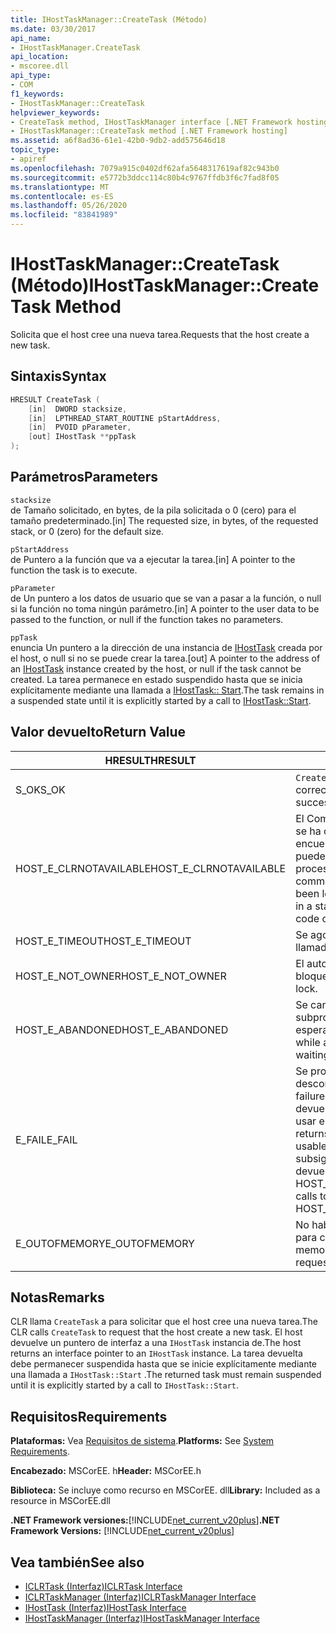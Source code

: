 ```yaml
---
title: IHostTaskManager::CreateTask (Método)
ms.date: 03/30/2017
api_name:
- IHostTaskManager.CreateTask
api_location:
- mscoree.dll
api_type:
- COM
f1_keywords:
- IHostTaskManager::CreateTask
helpviewer_keywords:
- CreateTask method, IHostTaskManager interface [.NET Framework hosting]
- IHostTaskManager::CreateTask method [.NET Framework hosting]
ms.assetid: a6f8ad36-61e1-42b0-9db2-add575646d18
topic_type:
- apiref
ms.openlocfilehash: 7079a915c0402df62afa5648317619af82c943b0
ms.sourcegitcommit: e5772b3ddcc114c80b4c9767ffdb3f6c7fad8f05
ms.translationtype: MT
ms.contentlocale: es-ES
ms.lasthandoff: 05/26/2020
ms.locfileid: "83841989"
---
```

# <a name="ihosttaskmanagercreatetask-method"></a><span data-ttu-id="ead7d-102">IHostTaskManager::CreateTask (Método)</span><span class="sxs-lookup"><span data-stu-id="ead7d-102">IHostTaskManager::CreateTask Method</span></span>
<span data-ttu-id="ead7d-103">Solicita que el host cree una nueva tarea.</span><span class="sxs-lookup"><span data-stu-id="ead7d-103">Requests that the host create a new task.</span></span>  
  
## <a name="syntax"></a><span data-ttu-id="ead7d-104">Sintaxis</span><span class="sxs-lookup"><span data-stu-id="ead7d-104">Syntax</span></span>  
  
```cpp  
HRESULT CreateTask (  
    [in]  DWORD stacksize,
    [in]  LPTHREAD_START_ROUTINE pStartAddress,  
    [in]  PVOID pParameter,  
    [out] IHostTask **ppTask  
);  
```  
  
## <a name="parameters"></a><span data-ttu-id="ead7d-105">Parámetros</span><span class="sxs-lookup"><span data-stu-id="ead7d-105">Parameters</span></span>  
 `stacksize`  
 <span data-ttu-id="ead7d-106">de Tamaño solicitado, en bytes, de la pila solicitada o 0 (cero) para el tamaño predeterminado.</span><span class="sxs-lookup"><span data-stu-id="ead7d-106">[in] The requested size, in bytes, of the requested stack, or 0 (zero) for the default size.</span></span>  
  
 `pStartAddress`  
 <span data-ttu-id="ead7d-107">de Puntero a la función que va a ejecutar la tarea.</span><span class="sxs-lookup"><span data-stu-id="ead7d-107">[in] A pointer to the function the task is to execute.</span></span>  
  
 `pParameter`  
 <span data-ttu-id="ead7d-108">de Un puntero a los datos de usuario que se van a pasar a la función, o null si la función no toma ningún parámetro.</span><span class="sxs-lookup"><span data-stu-id="ead7d-108">[in] A pointer to the user data to be passed to the function, or null if the function takes no parameters.</span></span>  
  
 `ppTask`  
 <span data-ttu-id="ead7d-109">enuncia Un puntero a la dirección de una instancia de [IHostTask](../../../../docs/framework/unmanaged-api/hosting/ihosttask-interface.md) creada por el host, o null si no se puede crear la tarea.</span><span class="sxs-lookup"><span data-stu-id="ead7d-109">[out] A pointer to the address of an [IHostTask](../../../../docs/framework/unmanaged-api/hosting/ihosttask-interface.md) instance created by the host, or null if the task cannot be created.</span></span> <span data-ttu-id="ead7d-110">La tarea permanece en estado suspendido hasta que se inicia explícitamente mediante una llamada a [IHostTask:: Start](ihosttask-start-method.md).</span><span class="sxs-lookup"><span data-stu-id="ead7d-110">The task remains in a suspended state until it is explicitly started by a call to [IHostTask::Start](ihosttask-start-method.md).</span></span>  
  
## <a name="return-value"></a><span data-ttu-id="ead7d-111">Valor devuelto</span><span class="sxs-lookup"><span data-stu-id="ead7d-111">Return Value</span></span>  
  
|<span data-ttu-id="ead7d-112">HRESULT</span><span class="sxs-lookup"><span data-stu-id="ead7d-112">HRESULT</span></span>|<span data-ttu-id="ead7d-113">Descripción</span><span class="sxs-lookup"><span data-stu-id="ead7d-113">Description</span></span>|  
|-------------|-----------------|  
|<span data-ttu-id="ead7d-114">S_OK</span><span class="sxs-lookup"><span data-stu-id="ead7d-114">S_OK</span></span>|<span data-ttu-id="ead7d-115">`CreateTask`se devolvió correctamente.</span><span class="sxs-lookup"><span data-stu-id="ead7d-115">`CreateTask` returned successfully.</span></span>|  
|<span data-ttu-id="ead7d-116">HOST_E_CLRNOTAVAILABLE</span><span class="sxs-lookup"><span data-stu-id="ead7d-116">HOST_E_CLRNOTAVAILABLE</span></span>|<span data-ttu-id="ead7d-117">El Common Language Runtime (CLR) no se ha cargado en un proceso o el CLR se encuentra en un estado en el que no puede ejecutar código administrado ni procesar la llamada correctamente.</span><span class="sxs-lookup"><span data-stu-id="ead7d-117">The common language runtime (CLR) has not been loaded into a process, or the CLR is in a state in which it cannot run managed code or process the call successfully.</span></span>|  
|<span data-ttu-id="ead7d-118">HOST_E_TIMEOUT</span><span class="sxs-lookup"><span data-stu-id="ead7d-118">HOST_E_TIMEOUT</span></span>|<span data-ttu-id="ead7d-119">Se agotó el tiempo de espera de la llamada.</span><span class="sxs-lookup"><span data-stu-id="ead7d-119">The call timed out.</span></span>|  
|<span data-ttu-id="ead7d-120">HOST_E_NOT_OWNER</span><span class="sxs-lookup"><span data-stu-id="ead7d-120">HOST_E_NOT_OWNER</span></span>|<span data-ttu-id="ead7d-121">El autor de la llamada no posee el bloqueo.</span><span class="sxs-lookup"><span data-stu-id="ead7d-121">The caller does not own the lock.</span></span>|  
|<span data-ttu-id="ead7d-122">HOST_E_ABANDONED</span><span class="sxs-lookup"><span data-stu-id="ead7d-122">HOST_E_ABANDONED</span></span>|<span data-ttu-id="ead7d-123">Se canceló un evento mientras un subproceso o fibra bloqueados estaba esperando en él.</span><span class="sxs-lookup"><span data-stu-id="ead7d-123">An event was canceled while a blocked thread or fiber was waiting on it.</span></span>|  
|<span data-ttu-id="ead7d-124">E_FAIL</span><span class="sxs-lookup"><span data-stu-id="ead7d-124">E_FAIL</span></span>|<span data-ttu-id="ead7d-125">Se produjo un error grave desconocido.</span><span class="sxs-lookup"><span data-stu-id="ead7d-125">An unknown catastrophic failure occurred.</span></span> <span data-ttu-id="ead7d-126">Cuando un método devuelve E_FAIL, CLR ya no se puede usar en el proceso.</span><span class="sxs-lookup"><span data-stu-id="ead7d-126">When a method returns E_FAIL, the CLR is no longer usable within the process.</span></span> <span data-ttu-id="ead7d-127">Las llamadas subsiguientes a métodos de hospedaje devuelven HOST_E_CLRNOTAVAILABLE.</span><span class="sxs-lookup"><span data-stu-id="ead7d-127">Subsequent calls to hosting methods return HOST_E_CLRNOTAVAILABLE.</span></span>|  
|<span data-ttu-id="ead7d-128">E_OUTOFMEMORY</span><span class="sxs-lookup"><span data-stu-id="ead7d-128">E_OUTOFMEMORY</span></span>|<span data-ttu-id="ead7d-129">No había suficiente memoria disponible para crear la tarea solicitada.</span><span class="sxs-lookup"><span data-stu-id="ead7d-129">Not enough memory was available to create the requested task.</span></span>|  
  
## <a name="remarks"></a><span data-ttu-id="ead7d-130">Notas</span><span class="sxs-lookup"><span data-stu-id="ead7d-130">Remarks</span></span>  
 <span data-ttu-id="ead7d-131">CLR llama `CreateTask` a para solicitar que el host cree una nueva tarea.</span><span class="sxs-lookup"><span data-stu-id="ead7d-131">The CLR calls `CreateTask` to request that the host create a new task.</span></span> <span data-ttu-id="ead7d-132">El host devuelve un puntero de interfaz a una `IHostTask` instancia de.</span><span class="sxs-lookup"><span data-stu-id="ead7d-132">The host returns an interface pointer to an `IHostTask` instance.</span></span> <span data-ttu-id="ead7d-133">La tarea devuelta debe permanecer suspendida hasta que se inicie explícitamente mediante una llamada a `IHostTask::Start` .</span><span class="sxs-lookup"><span data-stu-id="ead7d-133">The returned task must remain suspended until it is explicitly started by a call to `IHostTask::Start`.</span></span>  
  
## <a name="requirements"></a><span data-ttu-id="ead7d-134">Requisitos</span><span class="sxs-lookup"><span data-stu-id="ead7d-134">Requirements</span></span>  
 <span data-ttu-id="ead7d-135">**Plataformas:** Vea [Requisitos de sistema](../../get-started/system-requirements.md).</span><span class="sxs-lookup"><span data-stu-id="ead7d-135">**Platforms:** See [System Requirements](../../get-started/system-requirements.md).</span></span>  
  
 <span data-ttu-id="ead7d-136">**Encabezado:** MSCorEE. h</span><span class="sxs-lookup"><span data-stu-id="ead7d-136">**Header:** MSCorEE.h</span></span>  
  
 <span data-ttu-id="ead7d-137">**Biblioteca:** Se incluye como recurso en MSCorEE. dll</span><span class="sxs-lookup"><span data-stu-id="ead7d-137">**Library:** Included as a resource in MSCorEE.dll</span></span>  
  
 <span data-ttu-id="ead7d-138">**.NET Framework versiones:**[!INCLUDE[net_current_v20plus](../../../../includes/net-current-v20plus-md.md)]</span><span class="sxs-lookup"><span data-stu-id="ead7d-138">**.NET Framework Versions:** [!INCLUDE[net_current_v20plus](../../../../includes/net-current-v20plus-md.md)]</span></span>  
  
## <a name="see-also"></a><span data-ttu-id="ead7d-139">Vea también</span><span class="sxs-lookup"><span data-stu-id="ead7d-139">See also</span></span>

- [<span data-ttu-id="ead7d-140">ICLRTask (Interfaz)</span><span class="sxs-lookup"><span data-stu-id="ead7d-140">ICLRTask Interface</span></span>](iclrtask-interface.md)
- [<span data-ttu-id="ead7d-141">ICLRTaskManager (Interfaz)</span><span class="sxs-lookup"><span data-stu-id="ead7d-141">ICLRTaskManager Interface</span></span>](iclrtaskmanager-interface.md)
- [<span data-ttu-id="ead7d-142">IHostTask (Interfaz)</span><span class="sxs-lookup"><span data-stu-id="ead7d-142">IHostTask Interface</span></span>](ihosttask-interface.md)
- [<span data-ttu-id="ead7d-143">IHostTaskManager (Interfaz)</span><span class="sxs-lookup"><span data-stu-id="ead7d-143">IHostTaskManager Interface</span></span>](ihosttaskmanager-interface.md)
